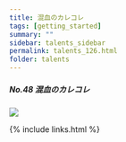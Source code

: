 ```yaml
---
title: 混血のカレコレ
tags: [getting_started]
summary: ""
sidebar: talents_sidebar
permalink: talents_126.html
folder: talents
---
```



##### No.48 混血のカレコレ

![](https://yt3.ggpht.com/ytc/AKedOLQtI_tuiqZCLuLQzMFibuZSDXhSP7OpcEw8LqvUwg=s176-c-k-c0x00ffffff-no-rj)





{% include links.html %}
